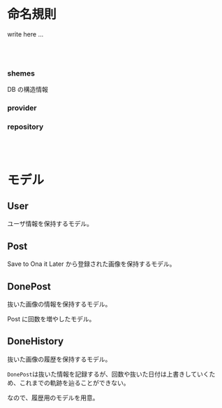 # 命名規則

write here ...

<br><br>

### shemes

DB の構造情報

### provider

### repository

<br><br>

# モデル

## User

ユーザ情報を保持するモデル。

## Post

Save to Ona it Later から登録された画像を保持するモデル。

## DonePost

抜いた画像の情報を保持するモデル。

Post に回数を増やしたモデル。

## DoneHistory

抜いた画像の履歴を保持するモデル。

`DonePost`は抜いた情報を記録するが、回数や抜いた日付は上書きしていくため、これまでの軌跡を辿ることができない。

なので、履歴用のモデルを用意。
